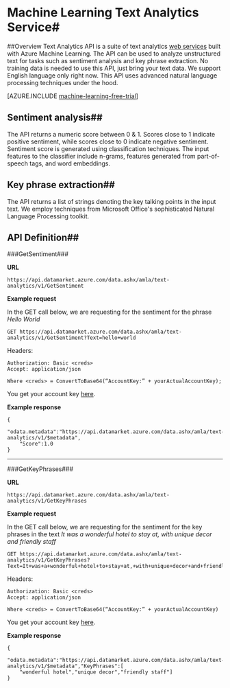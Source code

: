 <properties
	pageTitle="Machine Learning app: Text Analytics Service for analyzing sentiment | Azure "
	description="Text Analytics API is a suite of text analytics built with Azure Machine Learning. The API can be used to analyze unstructured text for tasks such as sentiment analysis and key phrase extraction."
	services="machine-learning"
	documentationCenter=""
	authors="LuisCabrer"
	manager="paulettm"
	editor="cgronlun"/> 

<tags
	ms.service="machine-learning"
	ms.workload="data-services"
	ms.tgt_pltfrm="na"
	ms.devlang="na"
	ms.topic="article"
	ms.date="04/21/2015"
	ms.author="luisca"/>


# Machine Learning Text Analytics Service#
##Overview
Text Analytics API is a suite of text analytics [web services]( https://datamarket.azure.com/dataset/amla/text-analytics) built with Azure Machine Learning. The API can be used to analyze unstructured text for tasks such as sentiment analysis and key phrase extraction. No training data is needed to use this API, just bring your text data. We support English language only right now. This API uses advanced natural language processing techniques under the hood.

[AZURE.INCLUDE [machine-learning-free-trial](../includes/machine-learning-free-trial.md)] 
 
## Sentiment analysis##
The API returns a numeric score between 0 & 1. Scores close to 1 indicate positive sentiment, while scores close to 0 indicate negative sentiment. Sentiment score is generated using classification techniques. The input features to the classifier include n-grams, features generated from part-of-speech tags, and word embeddings.
 
## Key phrase extraction##
The API returns a list of strings denoting the key talking points in the input text. We employ techniques from Microsoft Office's sophisticated Natural Language Processing toolkit.

## API Definition##

###GetSentiment###

**URL**	

	https://api.datamarket.azure.com/data.ashx/amla/text-analytics/v1/GetSentiment

**Example request**

In the GET call below, we are requesting for the sentiment for the phrase *Hello World*

    GET https://api.datamarket.azure.com/data.ashx/amla/text-analytics/v1/GetSentiment?Text=hello+world

Headers:

	Authorization: Basic <creds>
	Accept: application/json
               
	Where <creds> = ConvertToBase64(“AccountKey:” + yourActualAccountKey);  

You get your account key [here]( https://datamarket.azure.com/account/keys). 

**Example response**

	{
	  "odata.metadata":"https://api.datamarket.azure.com/data.ashx/amla/text-analytics/v1/$metadata",
		"Score":1.0
	}

---

###GetKeyPhrases###

**URL**

	https://api.datamarket.azure.com/data.ashx/amla/text-analytics/v1/GetKeyPhrases

**Example request**

In the GET call below, we are requesting for the sentiment for the key phrases in the text *It was a wonderful hotel to stay at, with unique decor and friendly staff*

	GET https://api.datamarket.azure.com/data.ashx/amla/text-analytics/v1/GetKeyPhrases?
	Text=It+was+a+wonderful+hotel+to+stay+at,+with+unique+decor+and+friendly+staff

Headers:

	Authorization: Basic <creds>
	Accept: application/json
               
	Where <creds> = ConvertToBase64(“AccountKey:” + yourActualAccountKey)

You get your account key [here]( https://datamarket.azure.com/account/keys). 


**Example response**

	{
	  "odata.metadata":"https://api.datamarket.azure.com/data.ashx/amla/text-analytics/v1/$metadata","KeyPhrases":[
	    "wonderful hotel","unique decor","friendly staff"]
	}
 
